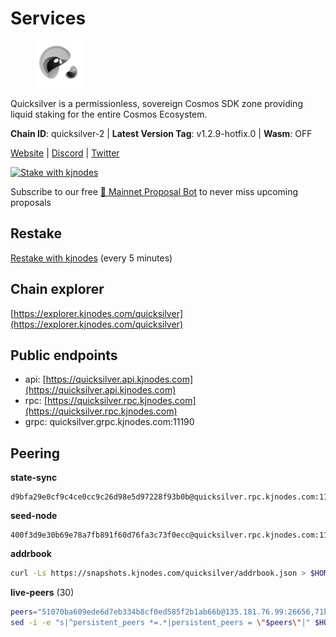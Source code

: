 # Services

<figure><img src="https://raw.githubusercontent.com/kj89/cosmos-images/main/logos/quicksilver.png" alt=""><figcaption></figcaption></figure>

Quicksilver is a permissionless, sovereign Cosmos SDK zone providing liquid staking for the entire Cosmos Ecosystem.

**Chain ID**: quicksilver-2 | **Latest Version Tag**: v1.2.9-hotfix.0 | **Wasm**: OFF

[Website](https://quicksilver.zone) | [Discord](https://discord.gg/quicksilverprotocol) | [Twitter](https://twitter.com/quicksilverzone)

[![Stake with kjnodes](https://i.ibb.co/cr44Q8j/button-stake-with-kjnodes.png)](https://restake.app/quicksilver/quickvaloper1fqfgpwdngmmay6ah7mg9y4k7ayykpzu6l3ht2m)

Subscribe to our free [🤖 Mainnet Proposal Bot](https://t.me/kjnodes_proposal_bot) to never miss upcoming proposals

## Restake

[Restake with kjnodes](https://restake.app/quicksilver/quickvaloper1fqfgpwdngmmay6ah7mg9y4k7ayykpzu6l3ht2m) (every 5 minutes)
## Chain explorer
[https://explorer.kjnodes.com/quicksilver](https://explorer.kjnodes.com/quicksilver)

## Public endpoints

* api: [https://quicksilver.api.kjnodes.com](https://quicksilver.api.kjnodes.com)
* rpc: [https://quicksilver.rpc.kjnodes.com](https://quicksilver.rpc.kjnodes.com)
* grpc: quicksilver.grpc.kjnodes.com:11190

## Peering

**state-sync**

```text
d9bfa29e0cf9c4ce0cc9c26d98e5d97228f93b0b@quicksilver.rpc.kjnodes.com:11156
```

**seed-node**

```text
400f3d9e30b69e78a7fb891f60d76fa3c73f0ecc@quicksilver.rpc.kjnodes.com:11159
```

**addrbook**
```bash
curl -Ls https://snapshots.kjnodes.com/quicksilver/addrbook.json > $HOME/.quicksilverd/config/addrbook.json
```

**live-peers** (30)
```bash
peers="51070ba609ede6d7eb334b8cf0ed585f2b1ab66b@135.181.76.99:26656,71b753819eb653e99e6a825b80af20ca9bccb087@135.125.163.63:24666,cdd8e0e425f107d249389a5e4cea3494185d4a3a@193.70.45.106:11156,3a5d0b97feb595375c24665dcf17d793be129e8b@51.89.155.2:28656,602700ce2ed57b2176514ec2ecbda079caa7a536@178.170.40.28:15620,d9bfa29e0cf9c4ce0cc9c26d98e5d97228f93b0b@65.109.88.38:11656,46a0c8717148c4a4aa86eaaa9727e7bc6bb8e70c@49.12.7.7:26656,6785dbb8a0138600e0e0faaa77baa375451b38bb@162.55.132.48:15620,e3dd956ac4081ba42ae3d038edd6d80ddf092751@198.199.90.99:26656,d0c81152bc586896c6c2a4dba15a4351742768d2@65.109.90.169:46656,c3ec2daba16e457ca5117079f34ff49e99e7572d@65.109.94.221:35656,f736b49c260e11d3f81a5d99814eaeda396c1597@18.138.35.164:26656,f73ee3d2450f41bcf1b2975552cdf60a118a64c9@46.4.50.247:11656,e726816f42831689eab9378d5d577f1d06d25716@176.9.188.21:26656,0521c200a3dc430927978fb2c66293b8481fc3ae@198.244.203.181:26656,4de2811fd20d33110daf62223975beccecbe55a0@15.235.114.195:26656,b4bcce87121963e1e97619dc135f2eb1a9fd5dfc@88.198.32.17:36656,ebc272824924ea1a27ea3183dd0b9ba713494f83@195.3.220.136:27026,50a40c5aba326798ea9520ac0a1207e22a540a0e@95.214.55.100:26556,71f722098fc28c2f39026af58d539f387451ddb0@65.109.86.210:27656,ebafaa0d0087ecfc785b095d6a91a67a12eecd80@5.9.100.25:26656,0865ef3e5a613f75f17a0092bd47e71d8c171124@51.222.44.116:15656,161f453c9ff27f3120ec5078f56b505316fbc720@65.108.6.45:61156,a4f29a68180d1a1c931b50e2438a63b0d45d6915@89.58.48.229:26656,e72108879602113f6661507b583ff8b5616f06c6@95.217.202.49:31656,d2517139cf7c20ebdad682dfaeb2c34822a255b6@31.223.32.35:19656,cc091c4d385e449a718fb252de800a9caf01913f@95.217.225.212:11656,9bed2c944243fd3ee35a6e4e8da0956f61518603@65.109.19.176:26656,0ad45ecd219b9151ac17951dc1cd6303bcda2b58@65.109.106.169:26656,995fcd08f3423266338effe441804a5490a728a7@37.59.21.96:11156"
sed -i -e "s|^persistent_peers *=.*|persistent_peers = \"$peers\"|" $HOME/.quicksilverd/config/config.toml
```
